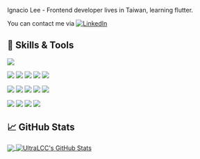 Ignacio Lee - Frontend developer lives in Taiwan, learning flutter.

You can contact me via [![LinkedIn][3.2]][1]

## 🔧 Skills & Tools
![](https://img.shields.io/badge/OS-Linux-informational?style=flat&logo=linux&logoColor=white&color=f5e23d)

![](https://img.shields.io/badge/Programming-Flutter-informational?style=flat&logo=flutter&logoColor=6dbfeb&color=6dbfeb)
![](https://img.shields.io/badge/Programming-Angular-informational?style=flat&logo=angular&logoColor=DD0031&color=DD0031)
![](https://img.shields.io/badge/Programming-Ionic-informational?style=flat&logo=ionic&logoColor=437cef&color=437cef)
![](https://img.shields.io/badge/Programming-iOS-informational?style=flat&logo=iOS&logoColor=FFFFFF&color=000000)
![](https://img.shields.io/badge/Programming-Node.js-informational?style=flat&logo=node.js&logoColor=97be54&color=97be54)

![](https://img.shields.io/badge/Language-Dart-informational?style=flat&logo=dart&logoColor=0175C2&color=0175C2)
![](https://img.shields.io/badge/Language-Swift-informational?style=flat&logo=swift&logoColor=FA7343&color=FA7343)
![](https://img.shields.io/badge/Language-Javascript-informational?style=flat&logo=javascript&logoColor=F7DF1E&color=F7DF1E)
![](https://img.shields.io/badge/Language-Typescript-informational?style=flat&logo=typescript&logoColor=3178C6&color=3178C6)
![](https://img.shields.io/badge/Language-Kotlin-informational?style=flat&logo=kotlin&logoColor=0095D5&color=242424)

![](https://img.shields.io/badge/Tools-GitKraken-informational?style=flat&logo=gitkraken&logoColor=179287&color=179287)
![](https://img.shields.io/badge/Tools-Git-informational?style=flat&logo=git&logoColor=F05032&color=F05032)
![](https://img.shields.io/badge/Tools-Docker-informational?style=flat&logo=docker&logoColor=2496ED&color=2496ED)
![](https://img.shields.io/badge/Tools-Codemagic-informational?style=flat&logo=codemagic&logoColor=F45E3F&color=1950cf)


## &#x1f4c8; GitHub Stats

<a href="https://github.com/ultralcc/ultralcc">

<img align="center" src="https://github-readme-stats.vercel.app/api/top-langs/?username=ultralcc&hide=jupyter%20notebook&theme=ayu-mirage" />
</a>
<a href=https://github.com/ultralcc/ultralcc">
<img align="center" src="https://github-readme-stats.vercel.app/api?username=ultralcc&hide=jupyter%20notebook&theme=ayu-mirage&line_height=33&show_icons=true&icon_color=f4cd7c" alt="UltraLCC's GitHub Stats" />
</a>


[1.1]: https://i.imgur.com/L7616nY.png?1 (facebook icon with padding)
[2.1]: http://i.imgur.com/0o48UoR.png (github icon with padding)

<!-- icons without padding -->

[1.2]: https://i.imgur.com/L7616nY.png?1 (facebook icon without padding)
[2.2]: http://i.imgur.com/9I6NRUm.png (github icon without padding)
[3.2]: https://img.shields.io/badge/linkedin%20-%230077B5.svg?&style=for-the-badge&logo=linkedin&logoColor=white (LinkedIn icon without padding)


<!-- links to your social media accounts -->

[1]: https://www.linkedin.com/in/%E6%89%BF%E5%93%B2-%E6%9D%8E-a47142157/


<!-- Resources -->
<!-- Icons: https://simpleicons.org/ -->
<!-- GitHub Stats: https://github.com/anuraghazra/github-readme-stats -->
<!-- Emojis: https://emojipedia.org/emoji/ -->
<!-- HTML Emojis: https://www.fileformat.info/index.htm -->
<!-- Shields: https://shields.io/ -->
<!-- Awesome GitHub Profile README: https://github.com/abhisheknaiidu/awesome-github-profile-readme -->
